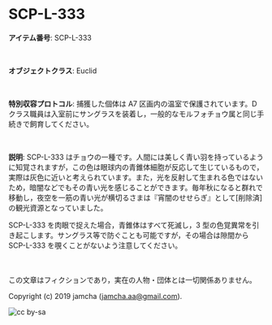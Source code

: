 

# SCP-L-333

**アイテム番号**: SCP-L-333  

<br>  

**オブジェクトクラス**: Euclid  

<br>  

**特別収容プロトコル**: 捕獲した個体は A7 区画内の温室で保護されています。D クラス職員は入室前にサングラスを装着し，一般的なモルフォチョウ属と同じ手続きで飼育してください。  

<br>  

**説明**: SCP-L-333 はチョウの一種です。人間には美しく青い羽を持っているように知覚されますが，この色は眼球内の青錐体細胞が反応して生じているもので，実際は灰色に近いと考えられています。また，光を反射して生まれる色ではないため，暗闇などでもその青い光を感じることができます。毎年秋になると群れで移動し，夜空を一筋の青い光が横切るさまは『宵闇のせせらぎ』として[削除済]の観光資源となっていました。  

SCP-L-333 を肉眼で捉えた場合，青錐体はすべて死滅し，3 型の色覚異常を引き起こします。サングラス等で防ぐことも可能ですが，その場合は隙間から SCP-L-333 を覗くことがないよう注意してください。  

<br>  
<br>  
この文章はフィクションであり，実在の人物・団体とは一切関係ありません。  

Copyright (c) 2019 jamcha (jamcha.aa@gmail.com).  

![cc by-sa](https://i.creativecommons.org/l/by-sa/4.0/88x31.png)  

